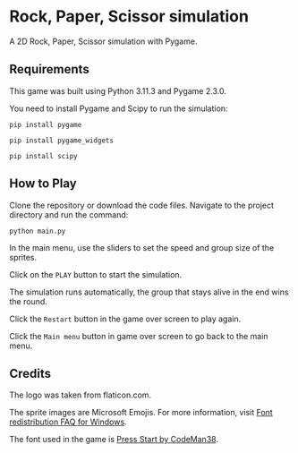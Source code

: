 # Rock, Paper, Scissor simulation

A 2D Rock, Paper, Scissor simulation with Pygame.

## Requirements
This game was built using Python 3.11.3 and Pygame 2.3.0. 

You need to install Pygame and Scipy to run the simulation:


`pip install pygame`

`pip install pygame_widgets`

`pip install scipy`

## How to Play
Clone the repository or download the code files.
Navigate to the project directory and run the command:

`python main.py`

In the main menu, use the sliders to set the speed and group size of the sprites.

Click on the `PLAY` button to start the simulation.

The simulation runs automatically, the group that stays alive in the end wins the round.

Click the `Restart` button in the game over screen to play again.

Click the `Main menu` button in game over screen to go back to the main menu.

## Credits
The logo was taken from flaticon.com.

The sprite images are Microsoft Emojis. For more information, visit [Font redistribution FAQ for Windows](https://learn.microsoft.com/en-us/typography/fonts/font-faq).

The font used in the game is [Press Start by CodeMan38](https://www.fontspace.com/press-start-2p-font-f11591).
